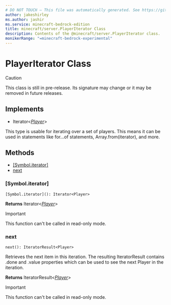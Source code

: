 ```yaml
---
# DO NOT TOUCH — This file was automatically generated. See https://github.com/mojang/minecraftapidocsgenerator to modify descriptions, examples, etc.
author: jakeshirley
ms.author: jashir
ms.service: minecraft-bedrock-edition
title: minecraft/server.PlayerIterator Class
description: Contents of the @minecraft/server.PlayerIterator class.
monikerRange: "=minecraft-bedrock-experimental"
---
```

# PlayerIterator Class

> [!CAUTION]
> This class is still in pre-release.  Its signature may change or it may be removed in future releases.

## Implements
- Iterator&lt;[*Player*](Player.md)&gt;

This type is usable for iterating over a set of players. This means it can be used in statements like for...of statements, Array.from(iterator), and more.

## Methods
- [[Symbol.iterator]](#[symbol.iterator])
- [next](#next)

### **[Symbol.iterator]**
`
[Symbol.iterator](): Iterator<Player>
`

**Returns** Iterator&lt;[*Player*](Player.md)&gt;

> [!IMPORTANT]
> This function can't be called in read-only mode.

### **next**
`
next(): IteratorResult<Player>
`

Retrieves the next item in this iteration. The resulting IteratorResult contains .done and .value properties which can be used to see the next Player in the iteration.

**Returns** IteratorResult&lt;[*Player*](Player.md)&gt;

> [!IMPORTANT]
> This function can't be called in read-only mode.
